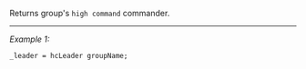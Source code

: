 Returns group's `high command` commander.


---
*Example 1:*
```sqf
_leader = hcLeader groupName;
```